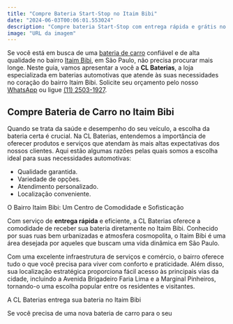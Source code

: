 ```yaml
---
title: "Compre Bateria Start-Stop no Itaim Bibi"
date: "2024-06-03T00:06:01.553024"
description: "Compre bateria Start-Stop com entrega rápida e grátis no Itaim Bibi. CL Baterias!"
image: "URL da imagem"
---
```

Se você está em busca de uma [bateria de carro](https://www.clbaterias.com.br/bateria-de-carro) confiável e de alta qualidade no bairro <a href="https://www.google.com/maps/place/Itaim+Bibi,+S%C3%A3o+Paulo+-+SP/data=!4m2!3m1!1s0x94ce57523d89fd01:0xe6564335ae70f1b6?sa=X&amp;ved=1t:242&amp;ictx=111" target="_blank" rel="noopener">Itaim Bibi</a>, em São Paulo, não precisa procurar mais longe. Neste guia, vamos apresentar a você a **CL Baterias**, a loja especializada em baterias automotivas que atende às suas necessidades no coração do bairro Itaim Bibi. Solicite seu orçamento pelo nosso [WhatsApp](https://api.whatsapp.com/send?phone=5511934986472) ou ligue [(11) 2503-1927](tel:+551125031927).

## Compre Bateria de Carro no Itaim Bibi

Quando se trata da saúde e desempenho do seu veículo, a escolha da bateria certa é crucial. Na CL Baterias, entendemos a importância de oferecer produtos e serviços que atendam às mais altas expectativas dos nossos clientes. Aqui estão algumas razões pelas quais somos a escolha ideal para suas necessidades automotivas:

* Qualidade garantida.
* Variedade de opções.
* Atendimento personalizado.
* Localização conveniente.

O Bairro Itaim Bibi: Um Centro de Comodidade e Sofisticação

Com serviço de **entrega rápida** e eficiente, a CL Baterias oferece a comodidade de receber sua bateria diretamente no Itaim Bibi. Conhecido por suas ruas bem urbanizadas e atmosfera cosmopolita, o Itaim Bibi é uma área desejada por aqueles que buscam uma vida dinâmica em São Paulo.

Com uma excelente infraestrutura de serviços e comércio, o bairro oferece tudo o que você precisa para viver com conforto e praticidade. Além disso, sua localização estratégica proporciona fácil acesso às principais vias da cidade, incluindo a Avenida Brigadeiro Faria Lima e a Marginal Pinheiros, tornando-o uma escolha popular entre os residentes e visitantes.

A CL Baterias entrega sua bateria no Itaim Bibi

Se você precisa de uma nova bateria de carro para o seu
